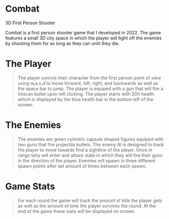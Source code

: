 # Combat
3D First Person Shooter

Combat is a first person shooter game that I developed in 2022. The game features a small 3D city space in which the player will fight off the enemies by shooting them for as long as they can until they die.  

# The Player
> The player conrols their character from the first person point of view using w,a,s,d to move forward, left, right, and backwards as well as the space bar to jump. The player is equiped with a gun that will fire a hitscan bullet upon left clicking. The player starts with 200 health which is displayed by the blue health bar in the bottom left of the screen.

# The Enemies
> The enemies are green cylindric capsule shaped figures equiped with two guns that fire projectile bullets. The enemy AI is designed to track the player to move towards find a sightline of the player. Once in range tehy will enter and attack state in which they will fire their guns in the direction of the player. Enemies will spawn in three different spawn points after set amount of times between each spawn.

# Game Stats
> For each round the game will track the amount of kills the player gets as well as the amount of time the player survives the round. At the end of the game these stats will be displayed on screen. 
